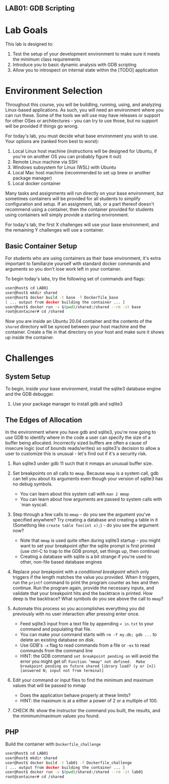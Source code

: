 LAB01: GDB Scripting
----

# Lab Goals
This lab is designed to:
1) Test the setup of your development environment to make sure it meets the minimum class requirements
2) Introduce you to basic dynamic analysis with GDB scripting
3) Allow you to introspect on internal state within the [TODO] application

# Environment Selection
Throughout this course, you will be buildling, running, using, and analyzing Linux-based applications.
As such, you will need an environment where you can run these.
Some of the tools we will use may have releases or support for other OSes or architectures - you can try to use those, but no support will be provided if things go wrong.

For today's lab, you must decide what base environment you wish to use. Your options are (ranked from best to worst):
1) Local Linux host machine (instructions will be designed for Ubuntu, if you're on another OS you can probably figure it out)
2) Remote Linux machine via SSH
3) Windows subsystem for Linux (WSL) with Ubuntu
4) Local Mac host machine (recommended to set up brew or another package manager)
5) Local docker container

Many tasks and assignments will run directly on your base environment, but sometimes containers will be provided
for all students to simplify configuration and setup. If an assignment, lab, or a part thereof doesn't recommend using
a container, then the container provided for students using containers will simply provide a starting environment.

For today's lab, the first X challenges will use your base environment, and the remaining Y challenges will use a container.

## Basic Container Setup
For students who are using containers as their base environment, it's extra important to familiarzie yourself with standard docker commands and arguments so you don't lose work left in your container.

To begin today's labs, try the following set of commands and flags:
```sh
user@host$ cd LAB01
user@host$ mkdir shared
user@host$ docker build -t base -f Dockerfile_base
[ ... output from docker building the container ... ]
user@host$ docker run -v $(pwd)/shared:/shared --rm -it base
root@container# cd /shared
```

Now you are inside an Ubuntu 20.04 container and the contents of the `shared` directory will be synced between your host machine and the container. Create a file in that directory on your host and make sure it shows up inside the container.

# Challenges
## System Setup
To begin, inside your base environment, install the sqlite3 database engine and the GDB debugger.
1) Use your package manager to install gdb and sqlite3

## The Edges of Allocation
In the environment where you have gdb and sqlite3, you're now going to use GDB to identify where in the code a user can specify the size of a buffer being allocated. Incorrectly sized buffers are often a cause of insecure logic (out of bounds reads/writes) so sqlite3's decision to allow a user to customize this is unusual - let's find out if it's a security risk.

1) Run sqlite3 under gdb 11 such that it mmaps an unusual buffer size.

2) Set breakpoints on all calls to `mmap`. Because `mmap` is a system call, gdb can tell you about its arguments even though your version of sqlite3 has no debug symbols.
    * You can learn about this system call with `man 2 mmap`
    * You can learn about how arguments are passed to system calls with `man syscall. 

3) Step through a few calls to `mmap` - do you see the argument you've specified anywhere? Try creating a database and creating a table in it (Something like `create table foo(int x);`) - do you see the argument now?
    * Note that `mmap` is used quite often during sqlite3 startup - you might want to set your breakpoint _after_ the sqlite prompt is first printed (use ctrl-C to trap to the GDB prompt, set things up, then continue)
    * Creating a database with sqlite is a bit strange if you're used to other, non-file based database engines

4) Replace your breakpoint with a *conditional breakpoint* which only triggers if the length matches the value you provided. When it triggers, run the `printf` command to print the program counter as hex and then continue. Run the program again, provide the necessary inputs, and validate that your breakpoint hits and the backtrace is printed. How deep is the backtrace? What symbols do you see above the call to `mmap`?

5) Automate this process so you accomplishes everything you did previously with no user interaction after pressing enter once.
    * Feed sqlite3 input from a text file by appending `< in.txt` to your command and populating that file.
    * You can make your command starts with `rm -f my.db; gdb ...` to delete an existing database on disk.
    * Use GDB's `-x` flag to read commands from a file or `-ex` to read commands from the command line
    * HINT: the GDB command `set breakpoint pending on` will avoid the error you might get of: `Function "mmap" not defined.  Make breakpoint pending on future shared library load? (y or [n]) [answered N; input not from terminal]`

6) Edit your command or input files to find the minimum and maximum values that will be passed to mmap
    * Does the application behave properly at these limits?
    * HINT: the maximum is at a either a power of 2 or a multiple of 100.

7) CHECK IN: show the instructor the command you built, the results, and the minimum/maximum values you found.


## PHP
Build the container with `Dockerfile_challenge`
```sh
user@host$ cd LAB01
user@host$ mkdir shared
user@host$ docker build -t lab01 -f Dockerfile_challenge
[ ... output from docker building the container ... ]
user@host$ docker run -v $(pwd)/shared:/shared --rm -it lab01
root@container# cd /shared
```


